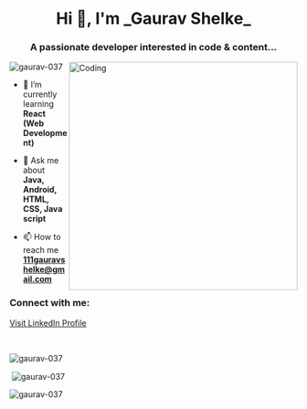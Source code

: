 <h1 align="center">Hi 👋, I'm _Gaurav Shelke_</h1>
<h3 align="center">A passionate developer interested in code & content...</h3>
<img align="right" alt="Coding" width=400 src="https://user-images.githubusercontent.com/74038190/241764371-9d0fd0c4-5c7f-4122-b884-64a1e1685d2d.gif">
<p align="left"> <img src="https://komarev.com/ghpvc/?username=gaurav-037&label=Profile%20views&color=0e75b6&style=flat" alt="gaurav-037" /> </p>

- 🌱 I’m currently learning **React (Web Development)**

- 💬 Ask me about **Java, Android, HTML, CSS, Java script**

- 📫 How to reach me **111gauravshelke@gmail.com**

<h3 align="left">Connect with me:</h3>
<p align="left">
<a href="https://linkedin.com/in/https://www.linkedin.com/in/gaurav-shelke-5899481b3" target="blank">Visit LinkedIn Profile
 <!---
  <img align="center" src="https://raw.githubusercontent.com/rahuldkjain/github-profile-readme-generator/master/src/images/icons/Social/linked-in-alt.svg" alt="https://www.linkedin.com/in/gaurav-shelke-5899481b3" height="30" width="40" /> --->
</a>
</p>
<br>
<!---
<h3 align="left">Languages and Tools:</h3>
<p align="left"> <a href="https://developer.android.com" target="_blank" rel="noreferrer"> <img src="https://raw.githubusercontent.com/devicons/devicon/master/icons/android/android-original-wordmark.svg" alt="android" width="40" height="40"/> </a> <a href="https://getbootstrap.com" target="_blank" rel="noreferrer"> <img src="https://raw.githubusercontent.com/devicons/devicon/master/icons/bootstrap/bootstrap-plain-wordmark.svg" alt="bootstrap" width="40" height="40"/> </a> <a href="https://www.cprogramming.com/" target="_blank" rel="noreferrer"> <img src="https://raw.githubusercontent.com/devicons/devicon/master/icons/c/c-original.svg" alt="c" width="40" height="40"/> </a> <a href="https://www.w3schools.com/cpp/" target="_blank" rel="noreferrer"> <img src="https://raw.githubusercontent.com/devicons/devicon/master/icons/cplusplus/cplusplus-original.svg" alt="cplusplus" width="40" height="40"/> </a> <a href="https://www.w3schools.com/css/" target="_blank" rel="noreferrer"> <img src="https://raw.githubusercontent.com/devicons/devicon/master/icons/css3/css3-original-wordmark.svg" alt="css3" width="40" height="40"/> </a> <a href="https://git-scm.com/" target="_blank" rel="noreferrer"> <img src="https://www.vectorlogo.zone/logos/git-scm/git-scm-icon.svg" alt="git" width="40" height="40"/> </a> <a href="https://www.w3.org/html/" target="_blank" rel="noreferrer"> <img src="https://raw.githubusercontent.com/devicons/devicon/master/icons/html5/html5-original-wordmark.svg" alt="html5" width="40" height="40"/> </a> <a href="https://www.java.com" target="_blank" rel="noreferrer"> <img src="https://raw.githubusercontent.com/devicons/devicon/master/icons/java/java-original.svg" alt="java" width="40" height="40"/> </a> <a href="https://developer.mozilla.org/en-US/docs/Web/JavaScript" target="_blank" rel="noreferrer"> <img src="https://raw.githubusercontent.com/devicons/devicon/master/icons/javascript/javascript-original.svg" alt="javascript" width="40" height="40"/> </a> <a href="https://kotlinlang.org" target="_blank" rel="noreferrer"> <img src="https://www.vectorlogo.zone/logos/kotlinlang/kotlinlang-icon.svg" alt="kotlin" width="40" height="40"/> </a> <a href="https://www.linux.org/" target="_blank" rel="noreferrer"> <img src="https://raw.githubusercontent.com/devicons/devicon/master/icons/linux/linux-original.svg" alt="linux" width="40" height="40"/> </a> <a href="https://www.mysql.com/" target="_blank" rel="noreferrer"> <img src="https://raw.githubusercontent.com/devicons/devicon/master/icons/mysql/mysql-original-wordmark.svg" alt="mysql" width="40" height="40"/> </a> <a href="https://www.php.net" target="_blank" rel="noreferrer"> <img src="https://raw.githubusercontent.com/devicons/devicon/master/icons/php/php-original.svg" alt="php" width="40" height="40"/> </a> <a href="https://www.python.org" target="_blank" rel="noreferrer"> <img src="https://raw.githubusercontent.com/devicons/devicon/master/icons/python/python-original.svg" alt="python" width="40" height="40"/> </a> <a href="https://reactjs.org/" target="_blank" rel="noreferrer"> <img src="https://raw.githubusercontent.com/devicons/devicon/master/icons/react/react-original-wordmark.svg" alt="react" width="40" height="40"/> </a> <a href="https://tailwindcss.com/" target="_blank" rel="noreferrer"> <img src="https://www.vectorlogo.zone/logos/tailwindcss/tailwindcss-icon.svg" alt="tailwind" width="40" height="40"/> </a> </p>
--->
<p><img align="left" src="https://github-readme-stats.vercel.app/api/top-langs?username=gaurav-037&show_icons=true&locale=en&layout=compact" alt="gaurav-037" /></p>
<br>

<p>&nbsp;<img align="center" src="https://github-readme-stats.vercel.app/api?username=gaurav-037&show_icons=true&locale=en" alt="gaurav-037" /></p>

<p><img align="center" src="https://github-readme-streak-stats.herokuapp.com/?user=gaurav-037&" alt="gaurav-037" /></p>


<!---
👨‍💻 Hello Developers 👩‍💻

- 👋 Hi, I’m Gaurav Shelke [ @Gaurav-037 ]
- 👀 I’m interested in code & content
- 🌱 I’m currently learning Web Development
- 💞️ I’m looking to collaborate on ...
- 📫 How to reach me 111gauravshelke@gmail.com


Gaurav-037/Gaurav-037 is a ✨ special ✨ repository because its `README.md` (this file) appears on your GitHub profile.
You can click the Preview link to take a look at your changes.
this is created on this site: https://rahuldkjain.github.io/gh-profile-readme-generator/
--->
